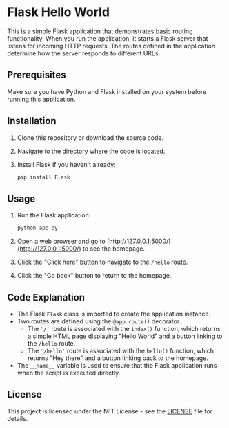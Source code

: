 # Flask Hello World

This is a simple Flask application that demonstrates basic routing functionality. When you run the application, it starts a Flask server that listens for incoming HTTP requests. The routes defined in the application determine how the server responds to different URLs.

## Prerequisites

Make sure you have Python and Flask installed on your system before running this application.

## Installation

1. Clone this repository or download the source code.
2. Navigate to the directory where the code is located.
3. Install Flask if you haven't already:

    ```bash
    pip install Flask
    ```

## Usage

1. Run the Flask application:

    ```bash
    python app.py
    ```

2. Open a web browser and go to [http://127.0.0.1:5000/](http://127.0.0.1:5000/) to see the homepage.

3. Click the "Click here" button to navigate to the `/hello` route.

4. Click the "Go back" button to return to the homepage.

## Code Explanation

- The Flask `Flask` class is imported to create the application instance.
- Two routes are defined using the `@app.route()` decorator. 
    - The `'/'` route is associated with the `index()` function, which returns a simple HTML page displaying "Hello World" and a button linking to the `/hello` route.
    - The `'/hello'` route is associated with the `hello()` function, which returns "Hey there" and a button linking back to the homepage.
- The `__name__` variable is used to ensure that the Flask application runs when the script is executed directly.

## License

This project is licensed under the MIT License - see the [LICENSE](LICENSE) file for details.

